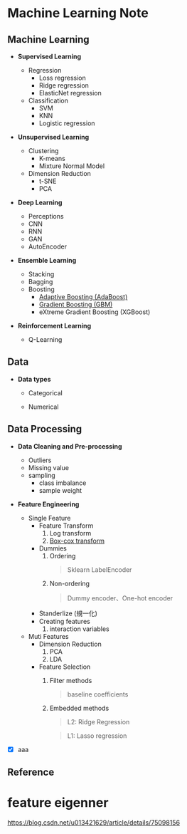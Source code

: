 # Machine Learning Note


## Machine Learning

* **Supervised Learning**
    * Regression
        * Loss regression
        * Ridge regression
        * ElasticNet regression
    * Classification
        * SVM
        * KNN
        * Logistic regression

* **Unsupervised Learning**
    * Clustering
        * K-means
        * Mixture Normal Model
    * Dimension Reduction
        * t-SNE
        * PCA

* **Deep Learning**
    * Perceptions 
    * CNN
    * RNN
    * GAN
    * AutoEncoder

* **Ensemble Learning**
    * Stacking
    * Bagging
    * Boosting
        * [Adaptive Boosting (AdaBoost)](https://github.com/machineCYC/Machine-Learning-Notes/tree/master/File/Adaptive_Boosting)
        * [Gradient Boosting (GBM)](https://github.com/machineCYC/Machine-Learning-Notes/tree/master/File/Gradient_Boosting)
        * eXtreme Gradient Boosting (XGBoost)

* **Reinforcement Learning**
    * Q-Learning


## Data

* **Data types**

    * Categorical

    * Numerical

## Data Processing

* **Data Cleaning and Pre-processing**
    * Outliers
    * Missing value
    * sampling
        * class imbalance
        * sample weight 

* **Feature Engineering**
    * Single Feature
        * Feature Transform
            1. Log transform
            2. [Box-cox transform](https://github.com/machineCYC/Machine-Learning-Notes/tree/master/File/Box-cox_transform)
        * Dummies
            1. Ordering
                > Sklearn LabelEncoder
            2. Non-ordering
                > Dummy encoder、One-hot encoder
        * Standerlize (規一化)
        * Creating features
            1. interaction variables
    * Muti Features
        * Dimension Reduction
            1. PCA
            2. LDA
        * Feature Selection
            1. Filter methods
                > baseline coefficients
            2. Embedded methods
                > L2: Ridge Regression

                > L1: Lasso regression



- [x] aaa

## Reference

# feature eigenner
https://blog.csdn.net/u013421629/article/details/75098156
